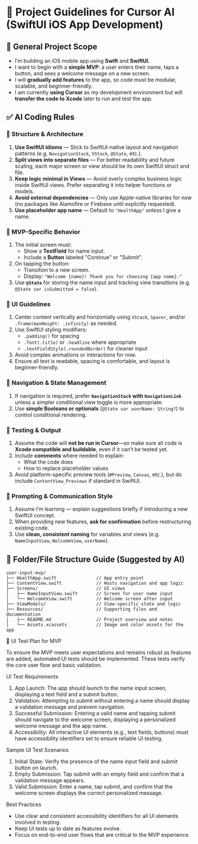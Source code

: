 
# 🧭 Project Guidelines for Cursor AI (SwiftUI iOS App Development)

## 📌 General Project Scope
- I’m building an iOS mobile app using **Swift** and **SwiftUI**.
- I want to begin with a **simple MVP**: a user enters their name, taps a button, and sees a welcome message on a new screen.
- I will **gradually add features** to the app, so code must be modular, scalable, and beginner-friendly.
- I am currently **using Cursor** as my development environment but will **transfer the code to Xcode** later to run and test the app.

## ✅ AI Coding Rules

### 🧱 Structure & Architecture
1. **Use SwiftUI idioms** — Stick to SwiftUI-native layout and navigation patterns (e.g. `NavigationStack`, `VStack`, `@State`, etc.).
2. **Split views into separate files** — For better readability and future scaling, each major screen or view should be its own SwiftUI struct and file.
3. **Keep logic minimal in Views** — Avoid overly complex business logic inside SwiftUI views. Prefer separating it into helper functions or models.
4. **Avoid external dependencies** — Only use Apple-native libraries for now (no packages like Alamofire or Firebase until explicitly requested).
5. **Use placeholder app name** — Default to `"HealthApp"` unless I give a name.

### 🎯 MVP-Specific Behavior
1. The initial screen must:
   - Show a **TextField** for name input.
   - Include a **Button** labeled "Continue" or "Submit".
2. On tapping the button:
   - Transition to a new screen.
   - Display: `"Welcome {name}! Thank you for choosing {app name}."`
3. Use **`@State`** for storing the name input and tracking view transitions (e.g. `@State var isSubmitted = false`).

### 📐 UI Guidelines
1. Center content vertically and horizontally using `VStack`, `Spacer`, and/or `.frame(maxHeight: .infinity)` as needed.
2. Use SwiftUI styling modifiers:
   - `.padding()` for spacing
   - `.font(.title)` or `.headline` where appropriate
   - `.textFieldStyle(.roundedBorder)` for cleaner input
3. Avoid complex animations or interactions for now.
4. Ensure all text is readable, spacing is comfortable, and layout is beginner-friendly.

### 🔄 Navigation & State Management
1. If navigation is required, prefer **`NavigationStack` with `NavigationLink`** unless a simpler conditional view toggle is more appropriate.
2. Use **simple Booleans or optionals** (`@State var userName: String?`) to control conditional rendering.

### 🧪 Testing & Output
1. Assume the code will **not be run in Cursor**—so make sure all code is **Xcode compatible and buildable**, even if it can’t be tested yet.
2. Include **comments** where needed to explain:
   - What the code does
   - How to replace placeholder values
3. Avoid platform-specific preview tools (`#Preview`, `Canvas`, etc.), but do include `ContentView_Previews` if standard in SwiftUI.

### 🧠 Prompting & Communication Style
1. Assume I’m learning — explain suggestions briefly if introducing a new SwiftUI concept.
2. When providing new features, **ask for confirmation** before restructuring existing code.
3. Use **clean, consistent naming** for variables and views (e.g. `NameInputView`, `WelcomeView`, `userName`).

## 📂 Folder/File Structure Guide (Suggested by AI)

```
user-input-mvp/
├── HealthApp.swift               // App entry point
├── ContentView.swift             // Hosts navigation and app logic
├── Screens/                      // UI views
│   ├── NameInputView.swift       // Screen for user name input
│   └── WelcomeView.swift         // Welcome screen after input
├── ViewModels/                   // View-specific state and logic
├── Resources/                    // Supporting files and documentation
│   ├── README.md                 // Project overview and notes
│   └── Assets.xcassets           // Image and color assets for the app

```
🧪 UI Test Plan for MVP

To ensure the MVP meets user expectations and remains robust as features are added, automated UI tests should be implemented. These tests verify the core user flow and basic validation.

UI Test Requirements
1. App Launch: The app should launch to the name input screen, displaying a text field and a submit button.
2. Validation: Attempting to submit without entering a name should display a validation message and prevent navigation.
3. Successful Submission: Entering a valid name and tapping submit should navigate to the welcome screen, displaying a personalized welcome message and the app name.
4. Accessibility: All interactive UI elements (e.g., text fields, buttons) must have accessibility identifiers set to ensure reliable UI testing.

Sample UI Test Scenarios
1. Initial State: Verify the presence of the name input field and submit button on launch.
2. Empty Submission: Tap submit with an empty field and confirm that a validation message appears.
3. Valid Submission: Enter a name, tap submit, and confirm that the welcome screen displays the correct personalized message.

Best Practices
* Use clear and consistent accessibility identifiers for all UI elements involved in testing.
* Keep UI tests up to date as features evolve.
* Focus on end-to-end user flows that are critical to the MVP experience.
